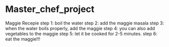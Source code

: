 # Master_chef_project
Maggie Recepie
step 1: boil the water
step 2: add the maggie masala
step 3: when the water boils properly, add the maggie
step 4: you can also add vegetables to the maggie
step 5: let it be cooked for 2-5 minutes.
step 6: eat the maggie!!!

